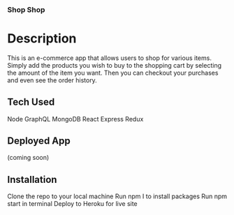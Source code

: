 ### Shop Shop

# Description
This is an e-commerce app that allows users to shop for various items. Simply add the products you wish to buy to the shopping cart by selecting the amount of the item you want. Then you can checkout your purchases and even see the order history.

## Tech Used
Node
GraphQL
MongoDB
React
Express
Redux

## Deployed App
(coming soon)

## Installation
Clone the repo to your local machine
Run npm I to install packages
Run npm start in terminal 
Deploy to Heroku for live site